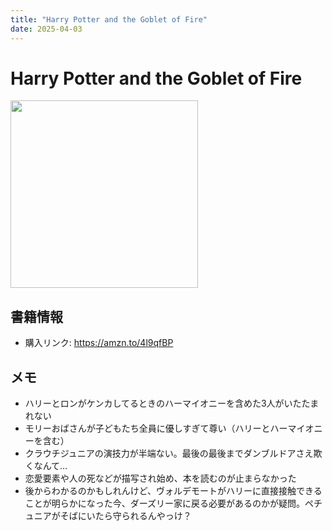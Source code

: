 ```yaml
---
title: "Harry Potter and the Goblet of Fire"
date: 2025-04-03
---
```

# Harry Potter and the Goblet of Fire
[<img src="https://m.media-amazon.com/images/I/81zeKRGCPpL._SL1500_.jpg" width="300">](https://amzn.to/4l9qfBP)
## 書籍情報
- 購入リンク: <https://amzn.to/4l9qfBP>
## メモ
- ハリーとロンがケンカしてるときのハーマイオニーを含めた3人がいたたまれない
- モリーおばさんが子どもたち全員に優しすぎて尊い（ハリーとハーマイオニーを含む）
- クラウチジュニアの演技力が半端ない。最後の最後までダンブルドアさえ欺くなんて…
- 恋愛要素や人の死などが描写され始め、本を読むのが止まらなかった
- 後からわかるのかもしれんけど、ヴォルデモートがハリーに直接接触できることが明らかになった今、ダーズリー家に戻る必要があるのかが疑問。ペチュニアがそばにいたら守られるんやっけ？